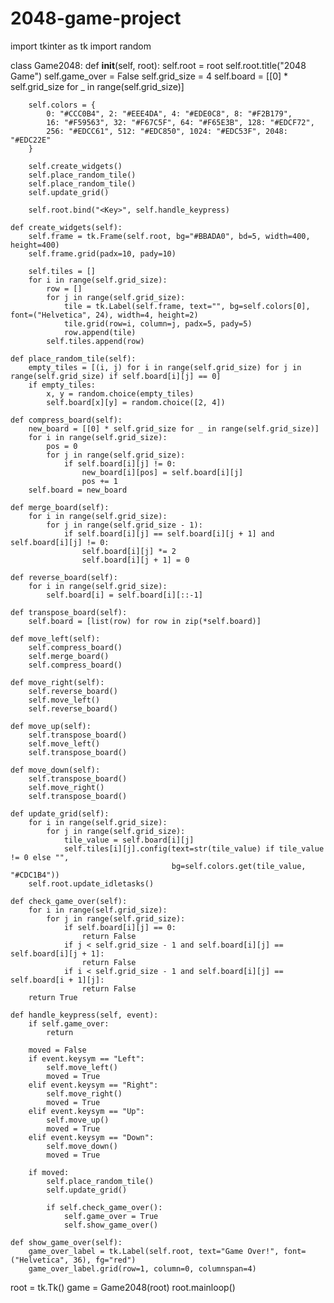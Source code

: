# 2048-game-project
import tkinter as tk
import random

class Game2048:
    def __init__(self, root):
        self.root = root
        self.root.title("2048 Game")
        self.game_over = False
        self.grid_size = 4
        self.board = [[0] * self.grid_size for _ in range(self.grid_size)]
        
        self.colors = {
            0: "#CCC0B4", 2: "#EEE4DA", 4: "#EDE0C8", 8: "#F2B179",
            16: "#F59563", 32: "#F67C5F", 64: "#F65E3B", 128: "#EDCF72",
            256: "#EDCC61", 512: "#EDC850", 1024: "#EDC53F", 2048: "#EDC22E"
        }
        
        self.create_widgets()
        self.place_random_tile()
        self.place_random_tile()
        self.update_grid()

        self.root.bind("<Key>", self.handle_keypress)
    
    def create_widgets(self):
        self.frame = tk.Frame(self.root, bg="#BBADA0", bd=5, width=400, height=400)
        self.frame.grid(padx=10, pady=10)

        self.tiles = []
        for i in range(self.grid_size):
            row = []
            for j in range(self.grid_size):
                tile = tk.Label(self.frame, text="", bg=self.colors[0], font=("Helvetica", 24), width=4, height=2)
                tile.grid(row=i, column=j, padx=5, pady=5)
                row.append(tile)
            self.tiles.append(row)

    def place_random_tile(self):
        empty_tiles = [(i, j) for i in range(self.grid_size) for j in range(self.grid_size) if self.board[i][j] == 0]
        if empty_tiles:
            x, y = random.choice(empty_tiles)
            self.board[x][y] = random.choice([2, 4])

    def compress_board(self):
        new_board = [[0] * self.grid_size for _ in range(self.grid_size)]
        for i in range(self.grid_size):
            pos = 0
            for j in range(self.grid_size):
                if self.board[i][j] != 0:
                    new_board[i][pos] = self.board[i][j]
                    pos += 1
        self.board = new_board

    def merge_board(self):
        for i in range(self.grid_size):
            for j in range(self.grid_size - 1):
                if self.board[i][j] == self.board[i][j + 1] and self.board[i][j] != 0:
                    self.board[i][j] *= 2
                    self.board[i][j + 1] = 0

    def reverse_board(self):
        for i in range(self.grid_size):
            self.board[i] = self.board[i][::-1]

    def transpose_board(self):
        self.board = [list(row) for row in zip(*self.board)]

    def move_left(self):
        self.compress_board()
        self.merge_board()
        self.compress_board()

    def move_right(self):
        self.reverse_board()
        self.move_left()
        self.reverse_board()

    def move_up(self):
        self.transpose_board()
        self.move_left()
        self.transpose_board()

    def move_down(self):
        self.transpose_board()
        self.move_right()
        self.transpose_board()

    def update_grid(self):
        for i in range(self.grid_size):
            for j in range(self.grid_size):
                tile_value = self.board[i][j]
                self.tiles[i][j].config(text=str(tile_value) if tile_value != 0 else "",
                                        bg=self.colors.get(tile_value, "#CDC1B4"))
        self.root.update_idletasks()

    def check_game_over(self):
        for i in range(self.grid_size):
            for j in range(self.grid_size):
                if self.board[i][j] == 0:
                    return False
                if j < self.grid_size - 1 and self.board[i][j] == self.board[i][j + 1]:
                    return False
                if i < self.grid_size - 1 and self.board[i][j] == self.board[i + 1][j]:
                    return False
        return True

    def handle_keypress(self, event):
        if self.game_over:
            return

        moved = False
        if event.keysym == "Left":
            self.move_left()
            moved = True
        elif event.keysym == "Right":
            self.move_right()
            moved = True
        elif event.keysym == "Up":
            self.move_up()
            moved = True
        elif event.keysym == "Down":
            self.move_down()
            moved = True

        if moved:
            self.place_random_tile()
            self.update_grid()

            if self.check_game_over():
                self.game_over = True
                self.show_game_over()

    def show_game_over(self):
        game_over_label = tk.Label(self.root, text="Game Over!", font=("Helvetica", 36), fg="red")
        game_over_label.grid(row=1, column=0, columnspan=4)

root = tk.Tk()
game = Game2048(root)
root.mainloop()
